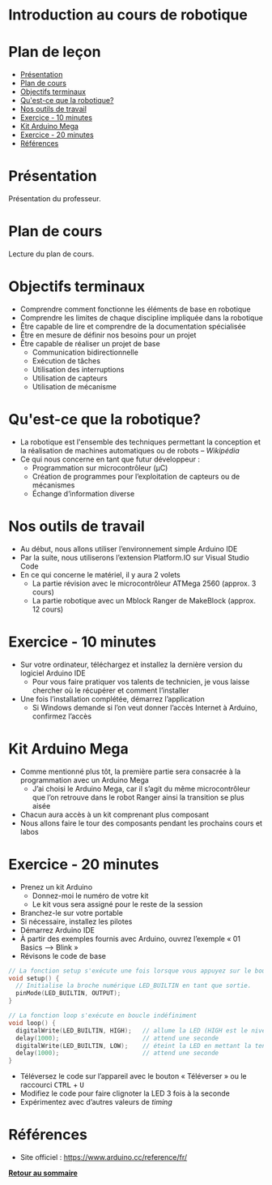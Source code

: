 # Introduction au cours de robotique <!-- omit in toc -->

# Plan de leçon <!-- omit in toc -->
- [Présentation](#présentation)
- [Plan de cours](#plan-de-cours)
- [Objectifs terminaux](#objectifs-terminaux)
- [Qu'est-ce que la robotique?](#quest-ce-que-la-robotique)
- [Nos outils de travail](#nos-outils-de-travail)
- [Exercice - 10 minutes](#exercice---10-minutes)
- [Kit Arduino Mega](#kit-arduino-mega)
- [Exercice - 20 minutes](#exercice---20-minutes)
- [Références](#références)


# Présentation
Présentation du professeur.

# Plan de cours
Lecture du plan de cours.

# Objectifs terminaux
- Comprendre comment fonctionne les éléments de base en robotique
- Comprendre les limites de chaque discipline impliquée dans la robotique
- Être capable de lire et comprendre de la documentation spécialisée
- Être en mesure de définir nos besoins pour un projet
- Être capable de réaliser un projet de base
  - Communication bidirectionnelle
  - Exécution de tâches
  - Utilisation des interruptions
  - Utilisation de capteurs
  - Utilisation de mécanisme

# Qu'est-ce que la robotique?
- La robotique est l'ensemble des techniques permettant la conception et la réalisation de machines automatiques ou de robots – *Wikipédia*
- Ce qui nous concerne en tant que futur développeur :
  - Programmation sur microcontrôleur (µC)
  - Création de programmes pour l’exploitation de capteurs ou de mécanismes
  - Échange d’information diverse

# Nos outils de travail
- Au début, nous allons utiliser l’environnement simple Arduino IDE
- Par la suite, nous utiliserons l’extension Platform.IO sur Visual Studio Code
- En ce qui concerne le matériel, il y aura 2 volets
  - La partie révision avec le microcontrôleur ATMega 2560 (approx. 3 cours)
  - La partie robotique avec un Mblock Ranger de MakeBlock (approx. 12 cours)

# Exercice - 10 minutes
- Sur votre ordinateur, téléchargez et installez la dernière version du logiciel Arduino IDE
  - Pour vous faire pratiquer vos talents de technicien, je vous laisse chercher où le récupérer et comment l’installer
- Une fois l’installation complétée, démarrez l’application
  - Si Windows demande si l’on veut donner l’accès Internet à Arduino, confirmez l’accès

# Kit Arduino Mega
- Comme mentionné plus tôt, la première partie sera consacrée à la programmation avec un Arduino Mega
  - J’ai choisi le Arduino Mega, car il s’agit du même microcontrôleur que l’on retrouve dans le robot Ranger ainsi la transition se plus aisée
- Chacun aura accès à un kit comprenant plus composant
- Nous allons faire le tour des composants pendant les prochains cours et labos

# Exercice - 20 minutes
- Prenez un kit Arduino
  - Donnez-moi le numéro de votre kit
  - Le kit vous sera assigné pour le reste de la session
- Branchez-le sur votre portable
- Si nécessaire, installez les pilotes
- Démarrez Arduino IDE
- À partir des exemples fournis avec Arduino, ouvrez l’exemple « 01 Basics --> Blink »
- Révisons le code de base

```cpp
// La fonction setup s'exécute une fois lorsque vous appuyez sur le bouton de réinitialisation ou alimentez la carte
void setup() {
  // Initialise la broche numérique LED_BUILTIN en tant que sortie.
  pinMode(LED_BUILTIN, OUTPUT);
}

// La fonction loop s'exécute en boucle indéfiniment
void loop() {
  digitalWrite(LED_BUILTIN, HIGH);   // allume la LED (HIGH est le niveau de tension)
  delay(1000);                       // attend une seconde
  digitalWrite(LED_BUILTIN, LOW);    // éteint la LED en mettant la tension à LOW
  delay(1000);                       // attend une seconde
}

```

- Téléversez le code sur l’appareil avec le bouton « Téléverser » ou le raccourci <kbd>CTRL</kbd> + <kbd>U</kbd>
- Modifiez le code pour faire clignoter la LED 3 fois à la seconde
- Expérimentez avec d’autres valeurs de *timing*

# Références
- Site officiel : https://www.arduino.cc/reference/fr/

**[Retour au sommaire](../README.md)**

